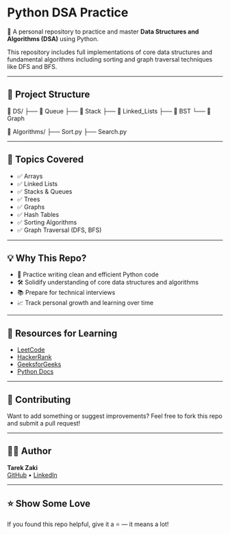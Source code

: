 # Python DSA Practice

🚀 A personal repository to practice and master **Data Structures and Algorithms (DSA)** using Python.

This repository includes full implementations of core data structures and fundamental algorithms including sorting and graph traversal techniques like DFS and BFS.

---

## 📁 Project Structure

📁 DS/ ├── 📁 Queue ├── 📁 Stack ├── 📁 Linked_Lists ├── 📁 BST └── 📁 Graph 

📁 Algorithms/ ├── Sort.py ├── Search.py


---

## 🧠 Topics Covered

- ✅ Arrays
- ✅ Linked Lists
- ✅ Stacks & Queues
- ✅ Trees
- ✅ Graphs
- ✅ Hash Tables
- ✅ Sorting Algorithms
- ✅ Graph Traversal (DFS, BFS)

---

## 💡 Why This Repo?

- 🧪 Practice writing clean and efficient Python code
- 🛠 Solidify understanding of core data structures and algorithms
- 📚 Prepare for technical interviews
- 📈 Track personal growth and learning over time

---

## 📎 Resources for Learning

- [LeetCode](https://leetcode.com/)
- [HackerRank](https://www.hackerrank.com/)
- [GeeksforGeeks](https://www.geeksforgeeks.org/)
- [Python Docs](https://docs.python.org/3/)

---

## 🙌 Contributing

Want to add something or suggest improvements? Feel free to fork this repo and submit a pull request!

---

## 🧑‍💻 Author

**Tarek Zaki**  
[GitHub](https://github.com/tareki9100) • [LinkedIn](https://www.linkedin.com/in/tareki9100)

---

## ⭐️ Show Some Love

If you found this repo helpful, give it a ⭐️ — it means a lot!

